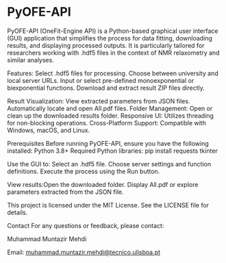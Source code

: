 # PyOFE-API
PyOFE-API (OneFit-Engine API) is a Python-based graphical user interface (GUI) application that simplifies the process for data fitting, downloading results, and displaying processed outputs. It is particularly tailored for researchers working with .hdf5 files in the context of NMR relaxometry and similar analyses.

Features: Select .hdf5 files for processing. Choose between university and local server URLs. Input or select pre-defined monoexponential or biexponential functions. Download and extract result ZIP files directly.
	
Result Visualization: View extracted parameters from JSON files. Automatically locate and open All.pdf files.
Folder Management: Open or clean up the downloaded results folder.
Responsive UI: Utilizes threading for non-blocking operations.
Cross-Platform Support: Compatible with Windows, macOS, and Linux.  

Prerequisites
Before running PyOFE-API, ensure you have the following installed:
Python 3.8+
Required Python libraries:
pip install requests tkinter

Use the GUI to: Select an .hdf5 file. Choose server settings and function definitions. Execute the process using the Run button.

View results:Open the downloaded folder. Display All.pdf or explore parameters extracted from the JSON file.

This project is licensed under the MIT License. See the LICENSE file for details.

Contact
For any questions or feedback, please contact:

Muhammad Muntazir Mehdi

Email: muhammad.muntazir.mehdi@tecnico.ulisboa.pt
